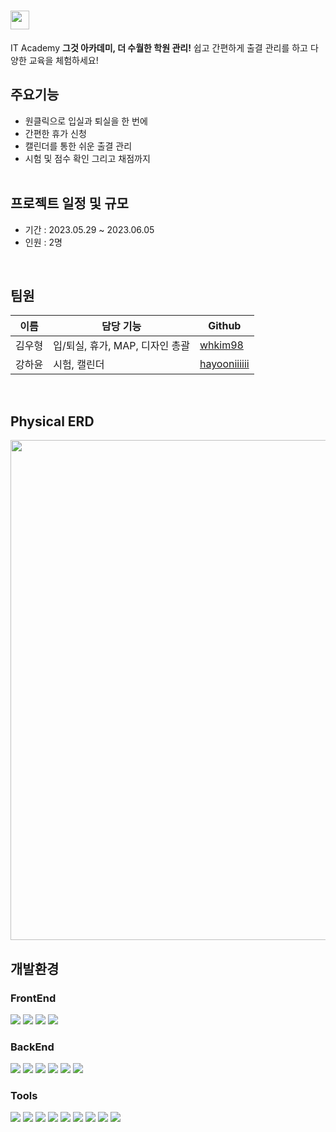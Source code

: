 # <img src="https://github.com/whkim98/teamprj/assets/86636344/2a9d2f74-a2bb-4b81-87f5-8fc2bf89f7df" width="30">
 IT Academy
<b>그것 아카데미, 더 수월한 학원 관리!</b> 쉽고 간편하게 출결 관리를 하고 다양한 교육을 체험하세요!<br/>

## 주요기능
* 원클릭으로 입실과 퇴실을 한 번에
* 간편한 휴가 신청
* 캘린더를 통한 쉬운 출결 관리
* 시험 및 점수 확인 그리고 채점까지
<br/><br/>

## 프로젝트 일정 및 규모
* 기간 : 2023.05.29 ~ 2023.06.05
* 인원 : 2명
<br/>

## 팀원
이름|담당 기능|Github
---|---|---
김우형|입/퇴실, 휴가, MAP, 디자인 총괄|[whkim98](https://github.com/whkim98)
강하윤|시험, 캘린더|[hayooniiiiii](https://github.com/hayooniiiiii)
<br/>

## Physical ERD
<img src="https://github.com/whkim98/teamprj/assets/86636344/2f12c663-eff8-481b-9912-235889b68cc5" width="800">
<br/>

## 개발환경
### FrontEnd
<div>
  <img src="https://img.shields.io/badge/react-61DAFB?style=for-the-badge&logo=react&logoColor=white">
  <img src="https://img.shields.io/badge/CSS-1572B6?style=for-the-badge&logo=CSS3&logoColor=white">
  <img src="https://img.shields.io/badge/javascript-F7DF1E?style=for-the-badge&logo=javascript&logoColor=white">
  <img src="https://img.shields.io/badge/Axios-5A29E4?style=for-the-badge&logo=Axios&logoColor=white">
</div>

### BackEnd
<div>
  <img src="https://img.shields.io/badge/Java-007396?style=for-the-badge&logo=Java&logoColor=white"> 
  <img src="https://img.shields.io/badge/Spring Boot-6DB33F?style=for-the-badge&logo=spring boot&logoColor=white">
  <img src="https://img.shields.io/badge/mybatis-000000?style=for-the-badge&logo=java&logoColor=white">
  <img src="https://img.shields.io/badge/mysql-4479A1?style=for-the-badge&logo=mysql&logoColor=white">
  <img src="https://img.shields.io/badge/apache tomcat-F8DC75?style=for-the-badge&logo=apachetomcat&logoColor=black">
  <img src="https://img.shields.io/badge/naver cloud platform-03C75A?style=for-the-badge&logo=naver&logoColor=white">
</div>

### Tools
<div>
  <img src="https://img.shields.io/badge/gradle-02303A?style=for-the-badge&logo=gradle&logoColor=white"> 
  <img src="https://img.shields.io/badge/jenkins-D24939?style=for-the-badge&logo=jenkins&logoColor=white">
  <img src="https://img.shields.io/badge/docker-2496ED?style=for-the-badge&logo=docker&logoColor=white">
  <img src="https://img.shields.io/badge/GitHub-181717?style=for-the-badge&logo=GitHub&logoColor=white">
  <img src="https://img.shields.io/badge/Git-F05032?style=for-the-badge&logo=Git&logoColor=white">
  <img src="https://img.shields.io/badge/intellij idea-000000?style=for-the-badge&logo=intellijidea&logoColor=white">
  <img src="https://img.shields.io/badge/vscode-007ACC?style=for-the-badge&logo=visualstudiocode&logoColor=white">
  <img src="https://img.shields.io/badge/Discord-5865F2?style=for-the-badge&logo=discord&logoColor=white">
  <img src="https://img.shields.io/badge/Figma-F24E1E?style=for-the-badge&logo=figma&logoColor=white">
</div>
